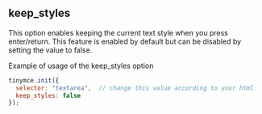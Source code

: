 ## keep_styles

This option enables keeping the current text style when you press enter/return. This feature is enabled by default but can be disabled by setting the value to false.

Example of usage of the keep_styles option

```js
tinymce.init({
  selector: "textarea",  // change this value according to your html
  keep_styles: false
});
```
